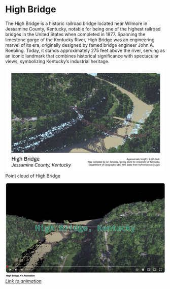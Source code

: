 # High Bridge

The High Bridge is a historic railroad bridge located near Wilmore in Jessamine County, Kentucky, notable for being one of the highest railroad bridges in the United States when completed in 1877. Spanning the limestone gorge of the Kentucky River, High Bridge was an engineering marvel of its era, originally designed by famed bridge engineer John A. Roebling. Today, it stands approximately 275 feet above the river, serving as an iconic landmark that combines historical significance with spectacular views, symbolizing Kentucky’s industrial heritage.

![Point cloud of High Bridge](Layout.jpg)  
Point cloud of High Bridge

![Screenshot of animation](animation.jpg)  
_[Link to animation](https://youtu.be/BESX5C1KcAE)_